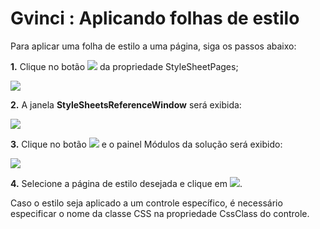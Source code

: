 # Gvinci : Aplicando folhas de estilo

Para aplicar uma folha de estilo a uma página, siga os passos abaixo:

**1.** Clique no botão ![](http://www.gvinci.com.br/manual/extensor-botao.png) da propriedade StyleSheetPages;

![](http://www.gvinci.com.br/manual/stylgv5.zoom83.png)

**2.** A janela **StyleSheetsReferenceWindow** será exibida:

![](http://www.gvinci.com.br/manual/stylwindgv5.png)

**3.** Clique no botão ![](http://www.gvinci.com.br/manual/adicion1gv5.png) e o painel Módulos da solução será exibido:

![](http://www.gvinci.com.br/manual/stylwind2gv5.png)

**4.** Selecione a página de estilo desejada e clique em ![](http://www.gvinci.com.br/manual/btok1gv5.png).

Caso o estilo seja aplicado a um controle específico, é necessário especificar o nome da classe CSS na propriedade CssClass do controle.


